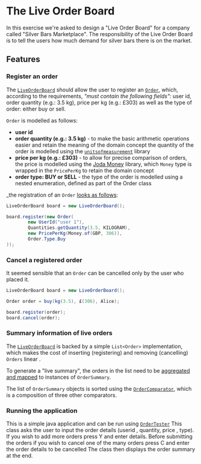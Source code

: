 # The Live Order Board

In this exercise we're asked to design a "Live Order Board" for a company called "Silver Bars Marketplace".
The responsibility of the Live Order Board is to tell the users how much demand for silver bars there is on the market.

## Features

### Register an order

The [`LiveOrderBoard`](https://github.com/malhotraisha/SilverBarMarketPlace/blob/master/src/main/java/com/silverbars/LiveOrderBoard.java) should allow the user 
to register an [`Order`](https://github.com/jmalhotraisha/SilverBarMarketPlace/blob/src/main/java/com/silverbars/domain/Order.java), which, according to the requirements, 
_"must contain the following fields"_: 
user id, order quantity (e.g.: 3.5 kg), price per kg (e.g.: £303) as well as the type of order: either buy or sell.

`Order` is modelled as follows:
- **user id** 
- **order quantity (e.g.: 3.5 kg)** - to make the basic arithmetic operations easier and retain the meaning of the domain concept 
the quantity of the order is modelled using the  [`unitsofmeasurement`](https://github.com/unitsofmeasurement/uom-se) library
- **price per kg (e.g.: £303)** - to allow for precise comparison of orders, the price is modelled using the [Joda Money](http://www.joda.org/joda-money/) library, 
which `Money` type is wrapped in the `PricePerKg` to retain the domain concept
- **order type: BUY or SELL** - the type of the order is modelled using a nested enumeration, defined as part of the Order class

_the registration of an `Order` [looks as follows](https://github.com/malhotraisha/SilverBarMarketPlace/blob/master/src/test/java/com/silverbars/domain/OrderTest.java):

```java
LiveOrderBoard board = new LiveOrderBoard();

board.register(new Order(
        new UserId("user 1"),
        Quantities.getQuantity(3.5, KILOGRAM),
        new PricePerKg(Money.of(GBP, 306)),
        Order.Type.Buy
));
```

### Cancel a registered order

It seemed sensible that an `Order` can be cancelled only by the user who placed it. 

```java
LiveOrderBoard board = new LiveOrderBoard();

Order order = buy(kg(3.5), £(306), Alice);

board.register(order);
board.cancel(order);
```

### Summary information of live orders

The [`LiveOrderBoard`](https://github.com/malhotraisha/SilverBarMarketPlace/blob/master/src/main/java/com/silverbars/LiveOrderBoard.java) is backed by a simple `List<Order>` implementation, 
which makes the cost of inserting (registering) and removing (cancelling) `Orders` linear . 
 
To generate a "live summary", the orders in the list need to be [aggregated and mapped](https://github.com/malhotraisha/sSilverBarMarketPlace/blob/master/src/main/java/com/silverbars/LiveOrderBoard.java#L28) 
to instances of `OrderSummary`.


The list of `OrderSummary` objects is sorted using the [`OrderComparator`](https://github.com/malhotraisha/SilverBarMarketPlace/blob/master/src/main/java/com/silverbars/OrderComparator.java#L9), 
which is a composition of three other comparators. 

### Running the application

This is a simple java application and can be run using [`OrderTester`](https://github.com/malhotraisha/SilverBarMarketPlace/blob/master/src/test/java/com/silverbars/OrderTester.java)
This class asks the user to input the order details (userid , quantity, price , type). If you wish to add more orders press Y and enter details.
Before submitting the orders if you wish to cancel one of the many orders press C and enter the order details to be cancelled
The class then displays the order summary at the end.


